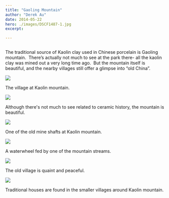 ```yaml
---
title: "Gaoling Mountain"
author: "Derek Au"
date: 2014-05-22
hero: ./images/DSCF1487-1.jpg
excerpt: 

---
```


![]()

The traditional source of Kaolin clay used in Chinese porcelain is Gaoling mountain.  There’s actually not much to see at the park there- all the kaolin clay was mined out a very long time ago.  But the mountain itself is beautiful, and the nearby villages still offer a glimpse into “old China”.

![](./images/DSCF1487-1.jpg)

The village at Kaolin mountain.

![](./images/DSCF1421-1.jpg)

Although there's not much to see related to ceramic history, the mountain is beautiful.

![](./images/DSCF1460-1.jpg)

One of the old mine shafts at Kaolin mountain.

![](./images/DSCF1404-1.jpg)

A waterwheel fed by one of the mountain streams.

![](./images/DSCF1492-1.jpg)

The old village is quaint and peaceful.

![](./images/DSCF1318-1.jpg)

Traditional houses are found in the smaller villages around Kaolin mountain.
